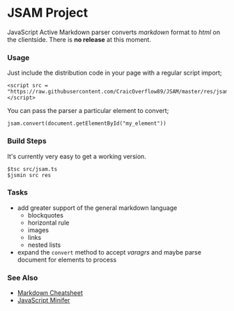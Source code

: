 JSAM Project
============

JavaScript Active Markdown parser converts _markdown_ format to _html_ on the clientside. There is **no release** at this moment.

### Usage

Just include the distribution code in your page with a regular script import;

```
<script src = "https://raw.githubusercontent.com/CraicOverflow89/JSAM/master/res/jsam.min.js"></script>
```

You can pass the parser a particular element to convert;

```
jsam.convert(document.getElementById("my_element"))
```

### Build Steps

It's currently very easy to get a working version.

```
$tsc src/jsam.ts
$jsmin src res
```

### Tasks

 - add greater support of the general markdown language
    - blockquotes
    - horizontal rule
	- images
	- links
    - nested lists
 - expand the `convert` method to accept _varagrs_ and maybe parse document for elements to process

### See Also

 - [Markdown Cheatsheet](https://github.com/adam-p/markdown-here/wiki/Markdown-Cheatsheet)
 - [JavaScript Minifer](https://github.com/CraicOverflow89/JavaScript-Minifier)